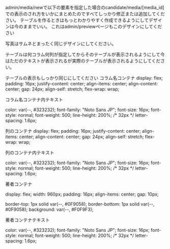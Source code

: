 admin/media/newで以下の要素を指定した場合のcandidate/media/[media_id]での表示のされ方をいかにまとめたのですべてしっかり修正または追加してください。
テーブルを作るときはもっとわかりやすく作成できるようにしてデザインは今のままでいい。
これはadmin/previewページもこのデザインにしてください

写真はサムネとまったく同じデザインにしてください。

テーブルは何コラム何列が指定してからそのテーブルが表示されるようにして今はただのテキストが表示されるが実際のテーブルが表示されるようにしてください。

テーブルの表示もしっかり同じにしてください
コラム名コンテナ
display: flex;
padding: 16px;
justify-content: center;
align-items: center;
align-content: center;
gap: 24px;
align-self: stretch;
flex-wrap: wrap;

コラム名コンテナ内テキスト

color: var(--, #323232);
font-family: "Noto Sans JP";
font-size: 16px;
font-style: normal;
font-weight: 500;
line-height: 200%; /* 32px */
letter-spacing: 1.6px;

列のコンテナ
display: flex;
padding: 16px;
justify-content: center;
align-items: center;
align-content: center;
gap: 24px;
align-self: stretch;
flex-wrap: wrap;

列のコンテナ内テキスト

color: var(--, #323232);
font-family: "Noto Sans JP";
font-size: 16px;
font-style: normal;
font-weight: 500;
line-height: 200%; /* 32px */
letter-spacing: 1.6px;

著者コンテナ

display: flex;
width: 960px;
padding: 16px;
align-items: center;
gap: 10px;

border-top: 1px solid var(--, #0F9058);
border-bottom: 1px solid var(--, #0F9058);
background: var(--, #F0F9F3);

著者コンテナテキスト

color: var(--, #323232);
font-family: "Noto Sans JP";
font-size: 16px;
font-style: normal;
font-weight: 500;
line-height: 200%; /* 32px */
letter-spacing: 1.6px;